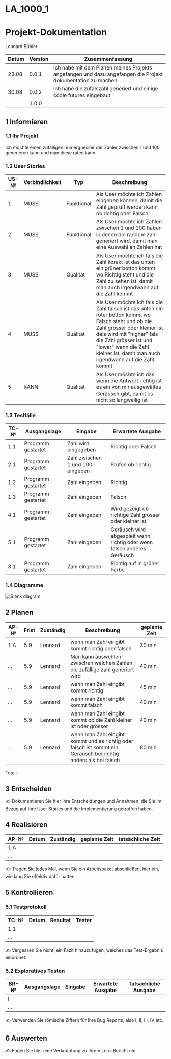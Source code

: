 # LA_1000_1


# Projekt-Dokumentation

Lennard Bühler

| Datum | Version | Zusammenfassung                                              |
| ----- | ------- | ------------------------------------------------------------ |
| 23.08   | 0.0.1   | Ich habe mit dem Planen meines Projekts angefangen und dazu angefangen die Projekt dokumentation zu machen
| 30.08     |  0.0.2      |   ich habe die zufalszahl generiert und einige coole futures eingebaut                                                           |
|       | 1.0.0   |                                                              |

## 1 Informieren

### 1.1 Ihr Projekt


Ich möchte einen zufälligen numerguesser der Zahler zwischen 1 und 100 generieren kann und man diese raten kann.

### 1.2 User Stories

| US-№ | Verbindlichkeit | Typ  | Beschreibung                       |
| ---- | --------------- | ---- | ---------------------------------- |
| 1    |     MUSS        |  Funktional    | Als User möchte ich Zahlen eingeben können, damit die Zahl geprüft werden kann ob richtig oder Falsch|
| 2  |     MUSS        |   Funktional   | Als User möchte ich Zahlen zwischen 1 und 100 haben in denen die random zahl generiert wird, damit man eine Auswahl an Zahlen hat|
| 3  |     MUSS        |   Qualität   | Als User möchte ich fals die Zahl korekt ist das unten ein grüner botton kommt wo Richtig steht und die Zahl zu sehen ist, damit man auch irgendwann auf die Zahl kommt|
| 4  |     MUSS        |   Qualität   | Als User möchte ich fals die Zahl falsch ist das unten ein roter botton kommt wo Falsch steht und ob die Zahl grösser oder kleiner ist deis wird mit "higher" fals die Zahl grösser ist und "lower" wenn die Zahl kleiner ist, damit man auch irgendwann auf die Zahl kommt|                                  
| 5  |      KANN       |   Qualität   |  Als User möchte ich das wenn die Antwort richtig ist es ein von mir ausgewältes Geräusch gibt, damit es nicht so langweilig ist|




### 1.3 Testfälle

| TC-№ | Ausgangslage | Eingabe | Erwartete Ausgabe |
| ---- | ------------ | ------- | ----------------- |
| 1.1  | Programm gestartet            |  Zahl wird eingegeben       |      Richtig oder Falsch     |
|  2.1 | Programm gestartet            |     Zahl zwischen 1 und 100 eingeben   |     Prüfen ob richtig              |
| 1.2  | Programm gestartet            |   Zahl eingeben      |           Richtig        |
|  1.3 | Programm gestartet            |     Zahl eingeben     |      Falsch             |
| 4.1  | Programm gestartet            |      Zahl eingeben    |       Wird gezeigt ob richtige Zahl grösser oder kleiner ist            |
|  5.1 | Programm gestartet            |      Zahl eingeben   |       Geräusch wird abgespielt wenn richtig oder wenn falsch anderes Geräusch            |
|  3.1 | Programm gestartet            |      Zahl eingeben      |     Richtig auf in grüner Farbe          |


### 1.4 Diagramme

![Blank diagram](https://user-images.githubusercontent.com/110892642/186127588-a7f9812c-8983-4153-93db-a3d8ab86f1ab.png)

## 2 Planen

| AP-№ | Frist | Zuständig | Beschreibung | geplante Zeit |
| ---- | ----- | --------- | ------------ | ------------- |
| 1.A  |    5.9    |     Lennard      |       wenn man Zahl eingibt kommt richtig oder falsch       |       30 min        |
| ...  |    5.9    |     Lennard     |         Man kann auswehlen zwischen welchen Zahlen die zufällige zahl generiert wird     |       40 min        |
| ...  |      5.9  |     Lennard      |          wenn man Zahl eingibt kommt richtig    |       45 min        |
| ...  |   5.9     |     Lennard      |       wenn man Zahl eingibt kommt falsch       |         40 min      |
| ...  |    5.9    |     Lennard      |       wenn man Zahl eingibt kommt ob die Zahl kleiner ist oder grösser    |    40 min           |
| ...  |    5.9    |     Lennard     |        wenn man Zahl eingibt kommt und es richtig oder falsch ist kommt ein Geräusch bei richtig anders als bei falsch       | 80 min              |

Total: 



## 3 Entscheiden

✍️ Dokumentieren Sie hier Ihre Entscheidungen und Annahmen, die Sie im Bezug auf Ihre User Stories und die Implementierung getroffen haben.

## 4 Realisieren

| AP-№ | Datum | Zuständig | geplante Zeit | tatsächliche Zeit |
| ---- | ----- | --------- | ------------- | ----------------- |
| 1.A  |       |           |               |                   |
| ...  |       |           |               |                   |

✍️ Tragen Sie jedes Mal, wenn Sie ein Arbeitspaket abschließen, hier ein, wie lang Sie effektiv dafür hatten.

## 5 Kontrollieren

### 5.1 Testprotokoll

| TC-№ | Datum | Resultat | Tester |
| ---- | ----- | -------- | ------ |
| 1.1  |       |          |        |
| ...  |       |          |        |

✍️ Vergessen Sie nicht, ein Fazit hinzuzufügen, welches das Test-Ergebnis einordnet.

### 5.2 Exploratives Testen

| BR-№ | Ausgangslage | Eingabe | Erwartete Ausgabe | Tatsächliche Ausgabe |
| ---- | ------------ | ------- | ----------------- | -------------------- |
| I    |              |         |                   |                      |
| ...  |              |         |                   |                      |

✍️ Verwenden Sie römische Ziffern für Ihre Bug Reports, also I, II, III, IV etc.

## 6 Auswerten

✍️ Fügen Sie hier eine Verknüpfung zu Ihrem Lern-Bericht ein.

